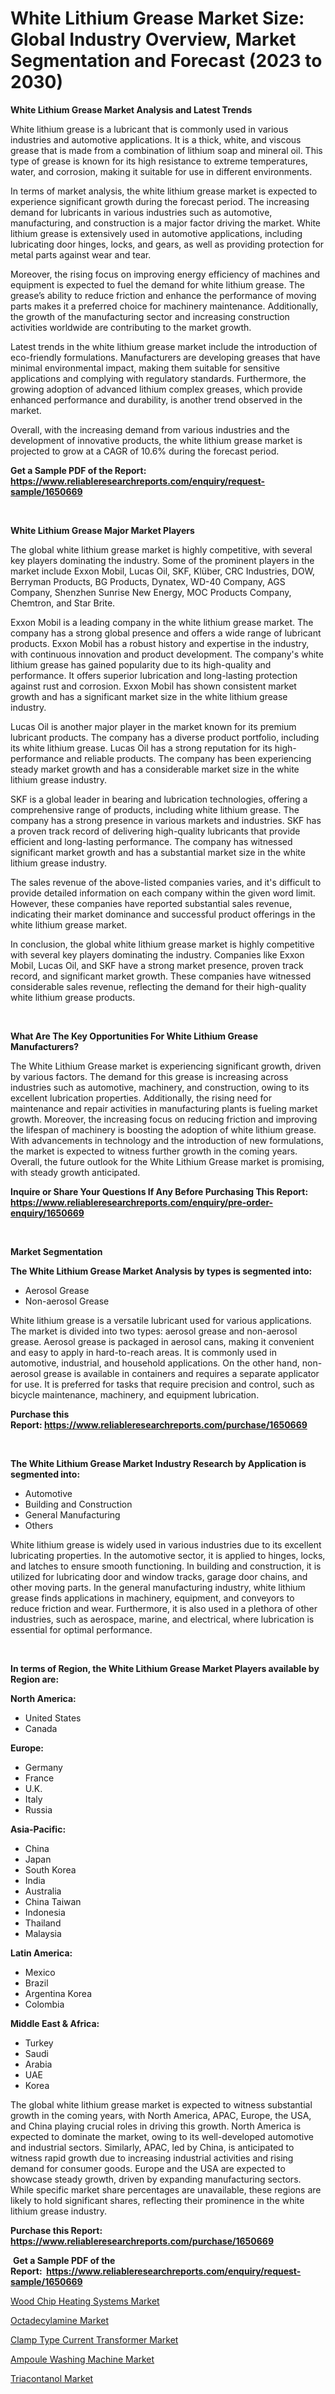 <p><h1>White Lithium Grease Market Size: Global Industry Overview, Market Segmentation and Forecast (2023 to 2030)</h1></p><p><strong>White Lithium Grease Market Analysis and Latest Trends</strong></p>
<p><p>White lithium grease is a lubricant that is commonly used in various industries and automotive applications. It is a thick, white, and viscous grease that is made from a combination of lithium soap and mineral oil. This type of grease is known for its high resistance to extreme temperatures, water, and corrosion, making it suitable for use in different environments.</p><p>In terms of market analysis, the white lithium grease market is expected to experience significant growth during the forecast period. The increasing demand for lubricants in various industries such as automotive, manufacturing, and construction is a major factor driving the market. White lithium grease is extensively used in automotive applications, including lubricating door hinges, locks, and gears, as well as providing protection for metal parts against wear and tear.</p><p>Moreover, the rising focus on improving energy efficiency of machines and equipment is expected to fuel the demand for white lithium grease. The grease’s ability to reduce friction and enhance the performance of moving parts makes it a preferred choice for machinery maintenance. Additionally, the growth of the manufacturing sector and increasing construction activities worldwide are contributing to the market growth.</p><p>Latest trends in the white lithium grease market include the introduction of eco-friendly formulations. Manufacturers are developing greases that have minimal environmental impact, making them suitable for sensitive applications and complying with regulatory standards. Furthermore, the growing adoption of advanced lithium complex greases, which provide enhanced performance and durability, is another trend observed in the market.</p><p>Overall, with the increasing demand from various industries and the development of innovative products, the white lithium grease market is projected to grow at a CAGR of 10.6% during the forecast period.</p></p>
<p><strong>Get a Sample PDF of the Report:&nbsp; <a href="https://www.reliableresearchreports.com/enquiry/request-sample/1650669">https://www.reliableresearchreports.com/enquiry/request-sample/1650669</a></strong></p>
<p>&nbsp;</p>
<p><strong>White Lithium Grease Major Market Players</strong></p>
<p><p>The global white lithium grease market is highly competitive, with several key players dominating the industry. Some of the prominent players in the market include Exxon Mobil, Lucas Oil, SKF, Klüber, CRC Industries, DOW, Berryman Products, BG Products, Dynatex, WD-40 Company, AGS Company, Shenzhen Sunrise New Energy, MOC Products Company, Chemtron, and Star Brite.</p><p>Exxon Mobil is a leading company in the white lithium grease market. The company has a strong global presence and offers a wide range of lubricant products. Exxon Mobil has a robust history and expertise in the industry, with continuous innovation and product development. The company's white lithium grease has gained popularity due to its high-quality and performance. It offers superior lubrication and long-lasting protection against rust and corrosion. Exxon Mobil has shown consistent market growth and has a significant market size in the white lithium grease industry.</p><p>Lucas Oil is another major player in the market known for its premium lubricant products. The company has a diverse product portfolio, including its white lithium grease. Lucas Oil has a strong reputation for its high-performance and reliable products. The company has been experiencing steady market growth and has a considerable market size in the white lithium grease industry.</p><p>SKF is a global leader in bearing and lubrication technologies, offering a comprehensive range of products, including white lithium grease. The company has a strong presence in various markets and industries. SKF has a proven track record of delivering high-quality lubricants that provide efficient and long-lasting performance. The company has witnessed significant market growth and has a substantial market size in the white lithium grease industry.</p><p>The sales revenue of the above-listed companies varies, and it's difficult to provide detailed information on each company within the given word limit. However, these companies have reported substantial sales revenue, indicating their market dominance and successful product offerings in the white lithium grease market.</p><p>In conclusion, the global white lithium grease market is highly competitive with several key players dominating the industry. Companies like Exxon Mobil, Lucas Oil, and SKF have a strong market presence, proven track record, and significant market growth. These companies have witnessed considerable sales revenue, reflecting the demand for their high-quality white lithium grease products.</p></p>
<p>&nbsp;</p>
<p><strong>What Are The Key Opportunities For White Lithium Grease Manufacturers?</strong></p>
<p><p>The White Lithium Grease market is experiencing significant growth, driven by various factors. The demand for this grease is increasing across industries such as automotive, machinery, and construction, owing to its excellent lubrication properties. Additionally, the rising need for maintenance and repair activities in manufacturing plants is fueling market growth. Moreover, the increasing focus on reducing friction and improving the lifespan of machinery is boosting the adoption of white lithium grease. With advancements in technology and the introduction of new formulations, the market is expected to witness further growth in the coming years. Overall, the future outlook for the White Lithium Grease market is promising, with steady growth anticipated.</p></p>
<p><strong>Inquire or Share Your Questions If Any Before Purchasing This Report: <a href="https://www.reliableresearchreports.com/enquiry/pre-order-enquiry/1650669">https://www.reliableresearchreports.com/enquiry/pre-order-enquiry/1650669</a></strong></p>
<p>&nbsp;</p>
<p><strong>Market Segmentation</strong></p>
<p><strong>The White Lithium Grease Market Analysis by types is segmented into:</strong></p>
<p><ul><li>Aerosol Grease</li><li>Non-aerosol Grease</li></ul></p>
<p><p>White lithium grease is a versatile lubricant used for various applications. The market is divided into two types: aerosol grease and non-aerosol grease. Aerosol grease is packaged in aerosol cans, making it convenient and easy to apply in hard-to-reach areas. It is commonly used in automotive, industrial, and household applications. On the other hand, non-aerosol grease is available in containers and requires a separate applicator for use. It is preferred for tasks that require precision and control, such as bicycle maintenance, machinery, and equipment lubrication.</p></p>
<p><strong>Purchase this Report:&nbsp;<a href="https://www.reliableresearchreports.com/purchase/1650669">https://www.reliableresearchreports.com/purchase/1650669</a></strong></p>
<p>&nbsp;</p>
<p><strong>The White Lithium Grease Market Industry Research by Application is segmented into:</strong></p>
<p><ul><li>Automotive</li><li>Building and Construction</li><li>General Manufacturing</li><li>Others</li></ul></p>
<p><p>White lithium grease is widely used in various industries due to its excellent lubricating properties. In the automotive sector, it is applied to hinges, locks, and latches to ensure smooth functioning. In building and construction, it is utilized for lubricating door and window tracks, garage door chains, and other moving parts. In the general manufacturing industry, white lithium grease finds applications in machinery, equipment, and conveyors to reduce friction and wear. Furthermore, it is also used in a plethora of other industries, such as aerospace, marine, and electrical, where lubrication is essential for optimal performance.</p></p>
<p>&nbsp;</p>
<p><strong>In terms of Region, the White Lithium Grease Market Players available by Region are:</strong></p>
<p>
    <p> <strong> North America: </strong>
        <ul>
            <li>United States</li>
            <li>Canada</li>
        </ul>
        </p> 
    <p> <strong> Europe: </strong>
        <ul>
            <li>Germany</li>
            <li>France</li>
            <li>U.K.</li>
            <li>Italy</li>
            <li>Russia</li>
        </ul>
        </p> 
    <p> <strong> Asia-Pacific: </strong>
        <ul>
            <li>China</li>
            <li>Japan</li>
            <li>South Korea</li>
            <li>India</li>
            <li>Australia</li>
            <li>China Taiwan</li>
            <li>Indonesia</li>
            <li>Thailand</li>
            <li>Malaysia</li>
        </ul>
        </p> 
    <p> <strong> Latin America: </strong>
        <ul>
            <li>Mexico</li>
            <li>Brazil</li>
            <li>Argentina Korea</li>
            <li>Colombia</li>
        </ul>
        </p> 
    <p> <strong> Middle East & Africa: </strong>
        <ul>
            <li>Turkey</li>
            <li>Saudi</li>
            <li>Arabia</li>
            <li>UAE</li>
            <li>Korea</li>
        </ul>
    </p>
    </p>
<p><p>The global white lithium grease market is expected to witness substantial growth in the coming years, with North America, APAC, Europe, the USA, and China playing crucial roles in driving this growth. North America is expected to dominate the market, owing to its well-developed automotive and industrial sectors. Similarly, APAC, led by China, is anticipated to witness rapid growth due to increasing industrial activities and rising demand for consumer goods. Europe and the USA are expected to showcase steady growth, driven by expanding manufacturing sectors. While specific market share percentages are unavailable, these regions are likely to hold significant shares, reflecting their prominence in the white lithium grease industry.</p></p>
<p><strong>Purchase this Report: <a href="https://www.reliableresearchreports.com/purchase/1650669">https://www.reliableresearchreports.com/purchase/1650669</a></strong></p>
<p>&nbsp;<strong>Get a Sample PDF of the Report:&nbsp;&nbsp;<a href="https://www.reliableresearchreports.com/enquiry/request-sample/1650669">https://www.reliableresearchreports.com/enquiry/request-sample/1650669</a></strong></p>
<p><strong></strong></p>
<p><p><a href="https://medium.com/@lindabrewer15/wood-chip-heating-systems-market-trends-and-market-analysis-forecasted-for-period-2023-2030-96f818736011">Wood Chip Heating Systems Market</a></p><p><a href="https://github.com/Chiragrp23/Market-Research-Report-List-1/blob/main/octadecylamine-market.md">Octadecylamine Market</a></p><p><a href="https://medium.com/@amayabeahan/clamp-type-current-transformer-market-analysis-and-sze-forecasted-for-period-from-2023-to-2030-29fc2d313bf1">Clamp Type Current Transformer Market</a></p><p><a href="https://medium.com/@emilywest91/ampoule-washing-machine-market-exploring-market-share-market-trends-and-future-growth-5ad29049bbfe">Ampoule Washing Machine Market</a></p><p><a href="https://github.com/Chiragrp22/Market-Research-Report-List-1/blob/main/triacontanol-market.md">Triacontanol Market</a></p></p>